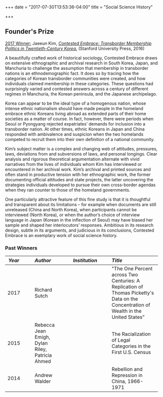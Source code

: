 +++
date = "2017-07-30T13:53:36-04:00"
title = "Social Science History"

+++

## Founder's Prize

<u>2017 Winner:</u> Jaeeun Kim, [*Contested Embrace: Transborder Membership Politics in Twentieth-Century Korea.*](http://www.sup.org/books/title/?id=24290) (Stanford University Press, 2016)

A beautifully crafted work of historical sociology, Contested Embrace draws on extensive ethnographic and archival research in South Korea, Japan, and Manchuria to challenge the assumption that membership in transborder nations is an ethnodemographic fact. It does so by tracing how the categories of Korean transborder communities were created, and how individuals claimed membership in these categories. These questions had surprisingly varied and contested
answers across a century of different regimes in Manchuria, the Korean peninsula, and the Japanese archipelago.

Korea can appear to be the ideal type of a homogenous nation, whose intense ethnic nationalism should have made people in the homeland embrace ethnic Koreans living abroad as extended parts of their home societies as a matter of course. In fact, however, there were periods when Seoul or Pyongyang rejected expatriates’ demands for inclusion into a transborder nation. At other times, ethnic Koreans in Japan and China responded with ambivalence and suspicion when the two homelands competed to recruit them into their own definition of a national community.

Kim’s subject matter is a complex and changing web of attitudes, pressures, laws, deviations from and subversions of laws, and personal longings. Clear analysis and rigorous theoretical argumentation alternate with vivid narratives from the lives of individuals whom Kim has interviewed or encountered in her archival work. Kim’s archival and printed sources and often stand in productive tension with her ethnographic work, the former documenting official attitudes and state projects, the latter uncovering the strategies individuals developed to pursue their own cross-border agendas when they ran counter to those of the homeland governments.

One particularly attractive feature of this fine study is that it is thoughtful and transparent about its limitations – for example when documents are still unreleased (China and North Korea), when participants cannot be interviewed (North Korea), or when the author’s choice of interview language in Japan (Korean in the inflection of Seoul) may have biased her sample and shaped her interlocutors’ responses. Ambitious in its research design, subtle in its arguments, and judicious in its conclusions, Contested Embrace is an exemplary work of social science history.

### Past Winners

*Year* | &emsp; | *Author* | &emsp; | *Institution* | &emsp; | *Title*
--- | --- | :--- | --- | :--- | --- | :---
2017 | | Richard Sutch | | | | "The One Percent across Two Centuries: A Replication of Thomas Picketty's Data on the Concentration of Wealth in the United States”
2015 | | Rebecca Jean Emigh, Dylan Riley, Patricia Ahmed | | | | The Racialization of Legal Categories in the First U.S. Census
2014 | | Andrew Walder | | | | Rebellion and Repression in China, 1966-1971
